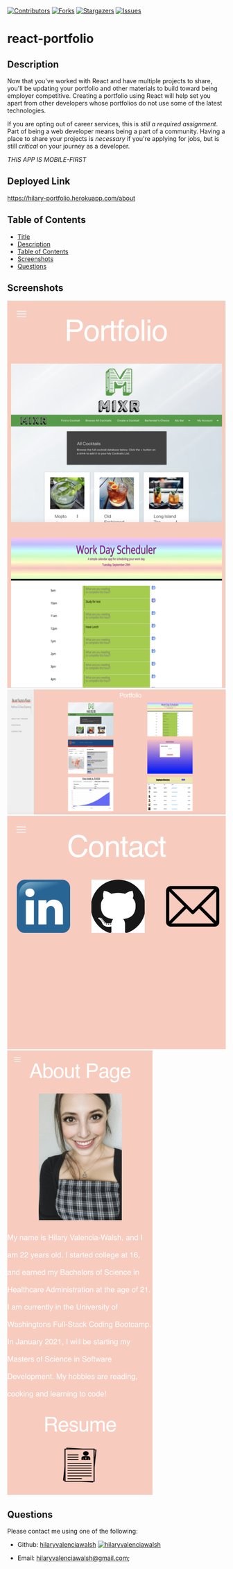 [contributors-shield]: https://img.shields.io/github/contributors/hilaryvalenciawalsh/react-portfolio.svg?style=flat-square
[contributors-url]: https://github.com/hilaryvalenciawalsh/react-portfolio/graphs/contributors
[forks-shield]: https://img.shields.io/github/forks/hilaryvalenciawalsh/react-portfolio.svg?style=flat-square
[forks-url]: https://github.com/hilaryvalenciawalsh/react-portfolio/network/members
[stars-shield]: https://img.shields.io/github/stars/hilaryvalenciawalsh/react-portfolio.svg?style=flat-square
[stars-url]: https://github.com/hilaryvalenciawalsh/react-portfolio/stargazers
[issues-shield]: https://img.shields.io/github/issues/hilaryvalenciawalsh/react-portfolio.svg?style=flat-square
[issues-url]: https://github.com/hilaryvalenciawalsh/react-portfolio/issues
[![Contributors][contributors-shield]][contributors-url] [![Forks][forks-shield]][forks-url] [![Stargazers][stars-shield]][stars-url] [![Issues][issues-shield]][issues-url] 
# react-portfolio

## Description
Now that you've worked with React and have multiple projects to share, you'll be updating your portfolio and other materials to build toward being employer competitive. Creating a portfolio using React will help set you apart from other developers whose portfolios do not use some of the latest technologies.

If you are opting out of career services, this is *still a required assignment*. Part of being a web developer means being a part of a community. Having a place to share your projects is *necessary* if you're applying for jobs, but is still *critical* on your journey as a developer.

*THIS APP IS MOBILE-FIRST*

## Deployed Link
https://hilary-portfolio.herokuapp.com/about

## Table of Contents
- [Title](#title)
- [Description](#description)
- [Table of Contents](#table-of-contents)
- [Screenshots](#screenshots)
- [Questions](#questions)

## Screenshots
<img src="1.png" alt="react-portfolio"/>
<img src="2.png" alt="react-portfolio"/>
<img src="3.png" alt="react-portfolio"/>
<img src="4.png" alt="react-portfolio"/>

   
## Questions
Please contact me using one of the following:
    
- Github: [hilaryvalenciawalsh](https://gist.github.com/hilaryvalenciawalsh)  [<img src="https://avatars1.githubusercontent.com/u/67081309?v=4" height="50" width="50" alt="hilaryvalenciawalsh"/>](https://gist.github.com/hilaryvalenciawalsh) 
    
- Email: hilaryvalenciawalsh@gmail.com;
    